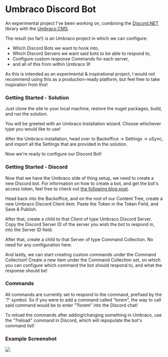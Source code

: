 # Umbraco Discord Bot
An experimental project I've been working on, combining the [Discord.NET](https://github.com/discord-net/Discord.Net) library with the [Umbraco CMS](https://github.com/umbraco/Umbraco-CMS).

The result (so far!) is an Umbraco project in which we can configure:
 - Which Discord Bots we want to hook into, 
 - Which Discord Servers we want said bots to be able to respond to,
 - Configure custom response Commands for each server, 
 - and all of this from within Umbraco 9!

As this is intended as an experimental & inspirational project, I would not recommend using this as a production-ready platform, but feel free to take inspiration from this!

### Getting Started - Solution

Just clone the site to your local machine, restore the nuget packages, build, and run the solution.

You will be greeted with an Umbraco Installation wizard. Choose whichever type you would like to use!

After the Umbraco installation, head over to Backoffice -> Settings -> uSync, and import all the Settings that are provided in the solution.

Now we're ready to configure our Discord Bot!

### Getting Started - Discord

Now that we have the Umbraco side of thing setup, we need to create a new Discord bot. For information on how to create a bot, and get the bot's access token, feel free to check out [the following blog post](https://cornehoskam.com/posts/creating-a-discord-bot-with-discord-net?utm_source=github&utm_medium=github&utm_campaign=discordbot).

Head back into the Backoffice, and on the root of our Content Tree, create a new Umbraco Discord Client item. Paste the Token in the Token Field, and Save & Publish.

After that, create a child to that Client of type Umbraco Discord Server. Copy the Discord Server ID of the server you wish the bot to respond in, into the Server ID field.

After that, create a child to that Server of type Command Collection. No need for any configuration here.

And lastly, we can start creating custom commands under the Command Collection! Create a new item under the Command Collection set, on which you can configure which command the bot should respond to, and what the response should be!

### Commands

All commands are currently set to respond to the command, prefixed by the '?' symbol. So if you were to add a command called "lorem", the way to call said command would be to enter "?lorem" into the Discord chat!

To reload the commands after adding/changing something in Umbraco, use the "?reload" command in Discord, which will repopulate the bot's command list!

### Example Screenshot
![](https://i.imgur.com/g17QGPc.png)
